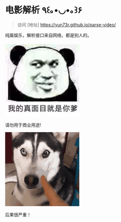# 电影解析 ٩꒰｡•◡•｡꒱۶

> 访问 [地址] https://yun73r.github.io/parse-video/

纯属娱乐，解析接口来自网络，都是别人的。

![](README_files/1.jpg)

请勿用于商业用途!

![](README_files/1.gif)
 
后果很严重！
